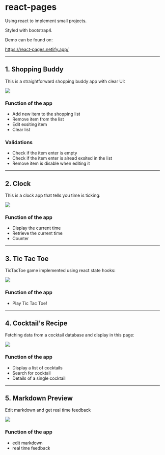 # react-pages
Using react to implement small projects. 

Styled with bootstrap4. 

Demo can be found on: 

https://react-pages.netlify.app/
***

## 1. Shopping Buddy

This is a straightforward shopping buddy app with clear UI:

![](src/demo/ShoppingBuddyDemo.png)


### Function of the app

* Add new item to the shopping list
* Remove item from the list
* Edit exsiting item
* Clear list

### Validations

* Check if the item enter is empty
* Check if the item enter is alread exsited in the list
* Remove item is disable when editing it
***

## 2. Clock
This is a clock app that tells you time is ticking:

![](src/demo/ClockDemo.png)

### Function of the app

* Display the current time
* Retrieve the current time 
* Counter
***

## 3. Tic Tac Toe
TicTacToe game implemented using react state hooks:

![](src/demo/TicTacToeDemo.png)

### Function of the app

* Play Tic Tac Toe!
***

## 4. Cocktail's Recipe
Fetching data from a cocktail database and display in this page:

![](src/demo/CocktailDemo.png)

### Function of the app

* Display a list of cocktails
* Search for cocktail
* Details of a single cocktail
***

## 5. Markdown Preview
Edit markdown and get real time feedback

![](src/demo/MarkdownDemo.png)

### Function of the app

* edit markdown 
* real time feedback

